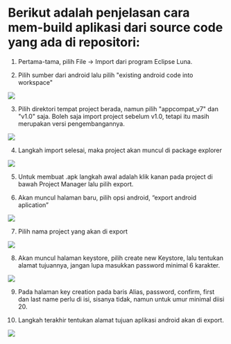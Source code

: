 # Berikut adalah penjelasan cara mem-build aplikasi dari source code yang ada di repositori:

1. Pertama-tama, pilih File -> Import dari program Eclipse Luna.

2. Pilih sumber dari android lalu pilih "existing android code into workspace"

![](images/rumusips.png)

3. Pilih direktori tempat project berada, namun pilih "appcompat_v7" dan "v1.0" saja. Boleh saja import project sebelum v1.0, tetapi itu masih merupakan versi pengembangannya.

![](images/rumusips.png)

4. Langkah import selesai, maka project akan muncul di package explorer

![](images/rumusips.png)

5. Untuk membuat .apk langkah awal adalah klik kanan pada project di bawah Project Manager lalu pilih export.

6. Akan muncul halaman baru, pilih opsi android, “export android aplication”

![](images/rumusips.png)

7. Pilih nama project yang akan di export

![](images/rumusips.png)

8. Akan muncul halaman keystore, pilih create new Keystore, lalu tentukan alamat tujuannya, jangan lupa masukkan password minimal 6 karakter.

![](images/rumusips.png)

9. Pada halaman key creation pada baris Alias, password, confirm, first dan last name perlu di isi, sisanya tidak, namun untuk umur minimal diisi 20.

10. Langkah terakhir tentukan alamat tujuan aplikasi android akan di export.

![](images/rumusips.png)
